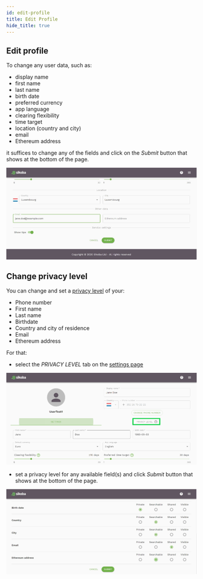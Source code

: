 ```yaml
---
id: edit-profile
title: Edit Profile
hide_title: true
---
```


## Edit profile

To change any user data, such as:

- display name
- first name
- last name
- birth date
- preferred currency
- app language
- clearing flexibility
- time target
- location (country and city)
- email
- Ethereum address

 it suffices to change any of the fields and click on the *Submit* button that shows at the bottom of the page.

 <img src="../assets/web/edit-profile1.JPG" alt="edit profile image" />

## Change privacy level

You can change and set a [privacy level](vocabulary.md#privacy-level) of your:

- Phone number
- First name
- Last name
- Birthdate
- Country and city of residence
- Email
- Ethereum address

For that:
  
- select the *PRIVACY LEVEL* tab on the [settings page](settings-page.md)

<img src="../assets/web/privacy-level1.png" alt="privacy level image" />

- set a privacy level for any available field(s) and click *Submit* button that shows at the bottom of the page.

<img src="../assets/web/privacy-level2.JPG" alt="privacy level image" />
